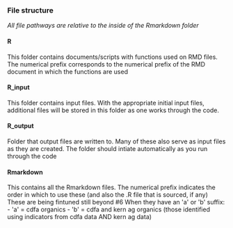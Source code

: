 ### File structure

*All file pathways are relative to the inside of the Rmarkdown folder*

#### R
  This folder contains documents/scripts with functions used on RMD files. The numerical prefix corresponds to the numerical prefix of the RMD document in which the functions are used

#### R_input
  This folder contains input files. With the appropriate initial input files, additional files will be stored in this folder as one works through the code. 
  
#### R_output
  Folder that output files are written to. Many of these also serve as input files as they are created. The folder should intiate automatically as you run through the code
  
#### Rmarkdown
  This contains all the Rmarkdown files. The numerical prefix indicates the order in which to use these (and also the .R file that is sourced, if any)
  These are being fintuned still beyond #6
  When they have an 'a' or 'b' suffix:
    - 'a' = cdfa organics
    - 'b' = cdfa and kern ag organics (those identified using indicators from cdfa data AND kern ag data)
